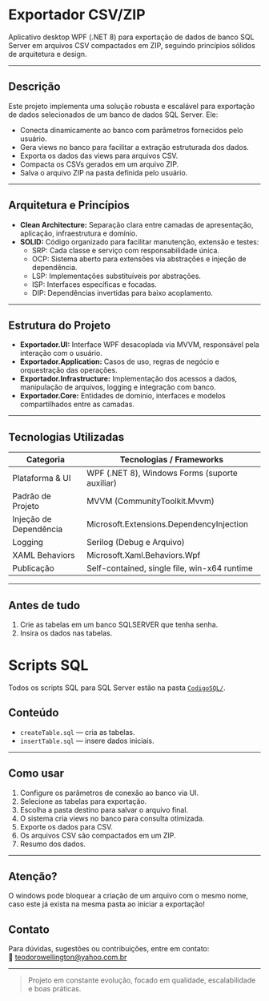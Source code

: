 # Exportador CSV/ZIP

Aplicativo desktop WPF (.NET 8) para exportação de dados de banco SQL Server em arquivos CSV compactados em ZIP, seguindo princípios sólidos de arquitetura e design.

---

## Descrição

Este projeto implementa uma solução robusta e escalável para exportação de dados selecionados de um banco de dados SQL Server. Ele:

- Conecta dinamicamente ao banco com parâmetros fornecidos pelo usuário.
- Gera views no banco para facilitar a extração estruturada dos dados.
- Exporta os dados das views para arquivos CSV.
- Compacta os CSVs gerados em um arquivo ZIP.
- Salva o arquivo ZIP na pasta definida pelo usuário.

---

## Arquitetura e Princípios

- **Clean Architecture:** Separação clara entre camadas de apresentação, aplicação, infraestrutura e domínio.
- **SOLID:** Código organizado para facilitar manutenção, extensão e testes:
  - SRP: Cada classe e serviço com responsabilidade única.
  - OCP: Sistema aberto para extensões via abstrações e injeção de dependência.
  - LSP: Implementações substituíveis por abstrações.
  - ISP: Interfaces específicas e focadas.
  - DIP: Dependências invertidas para baixo acoplamento.

---

## Estrutura do Projeto

- **Exportador.UI:** Interface WPF desacoplada via MVVM, responsável pela interação com o usuário.
- **Exportador.Application:** Casos de uso, regras de negócio e orquestração das operações.
- **Exportador.Infrastructure:** Implementação dos acessos a dados, manipulação de arquivos, logging e integração com banco.
- **Exportador.Core:** Entidades de domínio, interfaces e modelos compartilhados entre as camadas.

---

## Tecnologias Utilizadas

| Categoria               | Tecnologias / Frameworks                         |
|------------------------|------------------------------------------------|
| Plataforma & UI        | WPF (.NET 8), Windows Forms (suporte auxiliar) |
| Padrão de Projeto      | MVVM (CommunityToolkit.Mvvm)                     |
| Injeção de Dependência | Microsoft.Extensions.DependencyInjection        |
| Logging                | Serilog (Debug e Arquivo)                        |
| XAML Behaviors         | Microsoft.Xaml.Behaviors.Wpf                     |
| Publicação             | Self-contained, single file, win-x64 runtime    |

---

## Antes de tudo
1. Crie as tabelas em um banco SQLSERVER que tenha senha.
2. Insira os dados nas tabelas.

# Scripts SQL

Todos os scripts SQL para SQL Server estão na pasta [`CodigoSQL/`](https://github.com/WellingtonTeodoro/exportacao-csv-zip/tree/main/Exportador.Infrastructure/CodigoSQL).

## Conteúdo

- `createTable.sql` — cria as tabelas.
- `insertTable.sql` — insere dados iniciais.
  
---

## Como usar

1. Configure os parâmetros de conexão ao banco via UI.
2. Selecione as tabelas para exportação.
3. Escolha a pasta destino para salvar o arquivo final.
4. O sistema cria views no banco para consulta otimizada.
5. Exporte os dados para CSV.
6. Os arquivos CSV são compactados em um ZIP.
7. Resumo dos dados.

---

## Atenção?

O windows pode bloquear a criação de um arquivo com o mesmo nome, caso este já exista na mesma pasta ao iniciar a exportação!

## Contato

Para dúvidas, sugestões ou contribuições, entre em contato:  
📧 teodorowellington@yahoo.com.br

---

> Projeto em constante evolução, focado em qualidade, escalabilidade e boas práticas.
